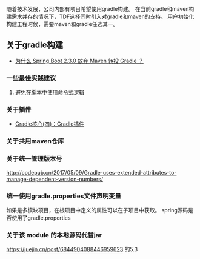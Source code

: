 
随着技术发展，公司内部有项目希望使用gradle构建。
在当前gradle和maven构建需求并存的情况下，TDF选择同时引入对gradle和maven的支持。
用户初始化构建工程时候，需要maven和gradle任选其一。

## 关于gradle构建
* [为什么 Spring Boot 2.3.0 放弃 Maven 转投 Gradle ？](http://blog.didispace.com/spring-boot-gradle/)

### 一些最佳实践建议
1. [避免在脚本中使用命令式逻辑](https://docs.gradle.org/current/userguide/authoring_maintainable_build_scripts.html#sec:avoid_imperative_logic_in_scripts)


### 关于插件
* [Gradle核心(四)：Gradle插件](https://segmentfault.com/a/1190000021096551)


### 关于共用maven仓库

### 关于统一管理版本号
http://codepub.cn/2017/05/09/Gradle-uses-extended-attributes-to-manage-dependent-version-numbers/

### 统一使用gradle.properties文件声明变量
如果是多模块项目，在根项目中定义的属性可以在子项目中获取。
spring源码是否使用了gradle.properties

### 关于该 module 的本地源码代替jar
https://juejin.cn/post/6844904088446959623  的5.3